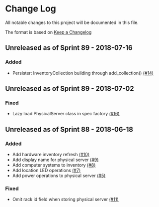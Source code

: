 # Change Log

All notable changes to this project will be documented in this file.

The format is based on [Keep a Changelog](http://keepachangelog.com/en/1.0.0/)


## Unreleased as of Sprint 89 - 2018-07-16

### Added
- Persister: InventoryCollection building through add_collection() [(#14)](https://github.com/ManageIQ/manageiq-providers-redfish/pull/14)

## Unreleased as of Sprint 89 - 2018-07-02

### Fixed
- Lazy load PhysicalServer class in spec factory [(#16)](https://github.com/ManageIQ/manageiq-providers-redfish/pull/16)

## Unreleased as of Sprint 88 - 2018-06-18

### Added
- Add hardware inventory refresh [(#10)](https://github.com/ManageIQ/manageiq-providers-redfish/pull/10)
- Add display name for physical server [(#9)](https://github.com/ManageIQ/manageiq-providers-redfish/pull/9)
- Add computer systems to inventory [(#8)](https://github.com/ManageIQ/manageiq-providers-redfish/pull/8)
- Add location LED operations [(#7)](https://github.com/ManageIQ/manageiq-providers-redfish/pull/7)
- Add power operations to physical server [(#5)](https://github.com/ManageIQ/manageiq-providers-redfish/pull/5)

### Fixed
- Omit rack id field when storing physical server [(#11)](https://github.com/ManageIQ/manageiq-providers-redfish/pull/11)
